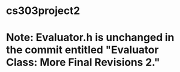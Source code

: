 # cs303project2
# Note: Evaluator.h is unchanged in the commit entitled "Evaluator Class: More Final Revisions 2."
